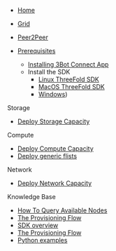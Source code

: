 * [Home](/)
* [Grid](/grid/README.md)
* [Peer2Peer](/grid/peer2peer_storage_compute/README.md)

* [Prerequisites](/grid/peer2peer_storage_compute/prerequisitesgrid/prerequisites.md)
    * [Installing 3Bot Connect App](/grid/peer2peer_storage_compute/prerequisites/3bot-connect-app.md)
    * Install the SDK
      * [Linux ThreeFold SDK](/grid/peer2peer_storage_compute/prerequisites/threefold-sdk-linux.md)
      * [MacOS ThreeFold SDK](/grid/peer2peer_storage_compute/prerequisites/threefold-sdk-macos.md)
      * [Windows](/grid/peer2peer_storage_compute/prerequisites/threefold-sdk-windows.md))

Storage
* [Deploy Storage Capacity](/grid/peer2peer_storage_compute/use_cases/storage.md)

Compute

* [Deploy Compute Capacity](/grid/peer2peer_storage_compute/use_cases/compute.md)
* [Deploy generic flists](/grid/peer2peer_storage_compute/use_cases/generic-flist.md)

Network
* [Deploy Network Capacity](/grid/peer2peer_storage_compute/use_cases/compute.md)

Knowledge Base
* [How To Query Available Nodes](/grid/peer2peer_storage_compute/general/query-nodes.md)
* [The Provisioning Flow](/grid/peer2peer_storage_compute/general/provisioningflow.md)
* [SDK overview](/grid/peer2peer_storage_compute/general/jumpscale_SDK/README.md)
* [The Provisioning Flow](/grid/peer2peer_storage_compute/general/provisioningflow.md)
* [Python examples](/grid/peer2peer_storage_compute/use_cases/examples/README.md)

